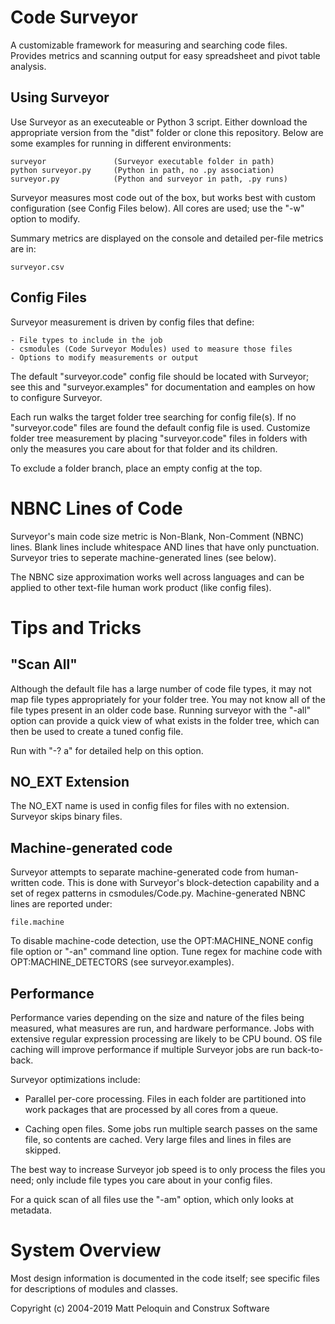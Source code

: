 
# Code Surveyor
A customizable framework for measuring and searching code files.
Provides metrics and scanning output for easy spreadsheet and pivot table analysis.

## Using Surveyor
Use Surveyor as an executeable or Python 3 script. 
Either download the appropriate version from the "dist" folder or clone this repository.
Below are some examples for running in different environments: 

    surveyor               (Surveyor executable folder in path)
    python surveyor.py     (Python in path, no .py association)
    surveyor.py            (Python and surveyor in path, .py runs)

Surveyor measures most code out of the box, but works best with custom configuration (see Config Files below).
All cores are used; use the "-w" option to modify. 

Summary metrics are displayed on the console and detailed per-file metrics are in:

    surveyor.csv

## Config Files
Surveyor measurement is driven by config files that define:

    - File types to include in the job
    - csmodules (Code Surveyor Modules) used to measure those files
    - Options to modify measurements or output

The default "surveyor.code" config file should be located with Surveyor; see this and "surveyor.examples" for documentation and eamples on how to configure Surveyor.

Each run walks the target folder tree searching for config
file(s). If no "surveyor.code" files are found the default config file is used.
Customize folder tree measurement by placing "surveyor.code" files in folders with only the measures you care about for that folder and its children. 

To exclude a folder branch, place an empty config at the top.

# NBNC Lines of Code
Surveyor's main code size metric is Non-Blank, Non-Comment (NBNC) lines. Blank lines include whitespace AND lines that have only punctuation. 
Surveyor tries to seperate machine-generated lines (see below).

The NBNC size approximation works well across languages and can be applied to other text-file human work product (like config files).

# Tips and Tricks

## "Scan All"
Although the default file has a large number of code file types, it may not map file types appropriately for your folder tree. You may not know all of the file types present in an older code base. 
Running surveyor with the "-all" option can provide a quick view of what exists in the folder tree, which can then be used to create a tuned config file.

Run with "-? a" for detailed help on this option.

## NO_EXT Extension
The NO_EXT name is used in config files for files with no extension. Surveyor skips binary files.

## Machine-generated code
Surveyor attempts to separate machine-generated code from human-written code.
This is done with Surveyor's block-detection capability and a set of regex patterns in csmodules/Code.py.
Machine-generated NBNC lines are reported under:

    file.machine

To disable machine-code detection, use the OPT:MACHINE_NONE
config file option or "-an" command line option. 
Tune regex for machine code with OPT:MACHINE_DETECTORS (see surveyor.examples).

## Performance
Performance varies depending on the size and nature of the files being measured, what measures are run, and hardware performance.
Jobs with extensive regular expression processing are likely to be CPU bound.
OS file caching will improve performance if multiple Surveyor jobs are run back-to-back. 

Surveyor optimizations include:

 - Parallel per-core processing. Files in each folder are partitioned into 
    work packages that are processed by all cores from a queue. 

 - Caching open files. Some jobs run multiple search passes on the same file,
    so contents are cached. Very large files and lines in files are skipped.

The best way to increase Surveyor job speed is to only process the files you need; only include file types you care about in your config files.

For a quick scan of all files use the "-am" option, which only looks at metadata.

# System Overview
Most design information is documented in the code itself; see specific files for descriptions of modules and classes.

Copyright (c) 2004-2019 Matt Peloquin and Construx Software
